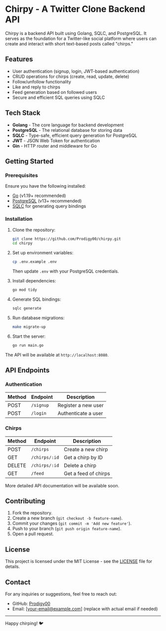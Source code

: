 # Chirpy - A Twitter Clone Backend API

Chirpy is a backend API built using Golang, SQLC, and PostgreSQL. It serves as the foundation for a Twitter-like social platform where users can create and interact with short text-based posts called "chirps."

## Features

- User authentication (signup, login, JWT-based authentication)
- CRUD operations for chirps (create, read, update, delete)
- Follow/unfollow functionality
- Like and reply to chirps
- Feed generation based on followed users
- Secure and efficient SQL queries using SQLC

## Tech Stack

- **Golang** - The core language for backend development
- **PostgreSQL** - The relational database for storing data
- **SQLC** - Type-safe, efficient query generation for PostgreSQL
- **JWT** - JSON Web Token for authentication
- **Gin** - HTTP router and middleware for Go

## Getting Started

### Prerequisites

Ensure you have the following installed:

- [Go](https://go.dev/dl/) (v1.19+ recommended)
- [PostgreSQL](https://www.postgresql.org/download/) (v13+ recommended)
- [SQLC](https://sqlc.dev/) for generating query bindings

### Installation

1. Clone the repository:
   ```sh
   git clone https://github.com/Prodigy00/chirpy.git
   cd chirpy
   ```

2. Set up environment variables:
   ```sh
   cp .env.example .env
   ```
   Then update `.env` with your PostgreSQL credentials.

3. Install dependencies:
   ```sh
   go mod tidy
   ```

4. Generate SQL bindings:
   ```sh
   sqlc generate
   ```

5. Run database migrations:
   ```sh
   make migrate-up
   ```

6. Start the server:
   ```sh
   go run main.go
   ```

The API will be available at `http://localhost:8080`.

## API Endpoints

### Authentication

| Method | Endpoint        | Description          |
|--------|---------------|----------------------|
| POST   | `/signup`     | Register a new user |
| POST   | `/login`      | Authenticate a user |

### Chirps

| Method | Endpoint         | Description               |
|--------|-----------------|---------------------------|
| POST   | `/chirps`       | Create a new chirp       |
| GET    | `/chirps/:id`   | Get a chirp by ID        |
| DELETE | `/chirps/:id`   | Delete a chirp           |
| GET    | `/feed`         | Get a feed of chirps     |

More detailed API documentation will be available soon.

## Contributing

1. Fork the repository.
2. Create a new branch (`git checkout -b feature-name`).
3. Commit your changes (`git commit -m 'Add new feature'`).
4. Push to your branch (`git push origin feature-name`).
5. Open a pull request.

## License

This project is licensed under the MIT License - see the [LICENSE](LICENSE) file for details.

## Contact

For any inquiries or suggestions, feel free to reach out:

- GitHub: [Prodigy00](https://github.com/Prodigy00)
- Email: [your-email@example.com] (replace with actual email if needed)

---

Happy chirping! 🐦

